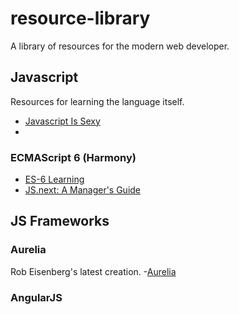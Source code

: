 # resource-library
A library of resources for the modern web developer.

## Javascript
Resources for learning the language itself.
- [Javascript Is Sexy](http://javascriptissexy.com/)
- 
### ECMAScript 6 (Harmony)
- [ES-6 Learning](https://github.com/ericdouglas/ES6-Learning)
- [JS.next: A Manager's Guide](http://chimera.labs.oreilly.com/books/1234000001623/index.html)

## JS Frameworks

### Aurelia
Rob Eisenberg's latest creation.
-[Aurelia](http://aurelia.io/index.html)
### AngularJS
